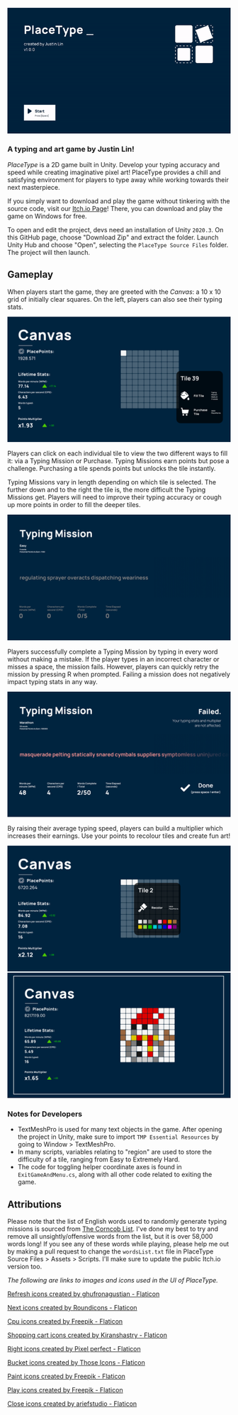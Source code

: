 ![A screenshot showing the main menu of PlaceType](./ReadMeImages/MainMenu.gif "Main Menu of PlaceType")

### A typing and art game by Justin Lin!

*PlaceType* is a 2D game built in Unity. Develop your typing accuracy and speed while creating imaginative pixel art! PlaceType provides a chill and satisfying environment for players to type away while working towards their next masterpiece.

If you simply want to download and play the game without tinkering with the source code, visit our [Itch.io Page](https://justinlin905.itch.io/placetype)! There, you can download and play the game on Windows for free.

To open and edit the project, devs need an installation of Unity `2020.3`. On this GitHub page, choose "Download Zip" and extract the folder. Launch Unity Hub and choose "Open", selecting the `PlaceType Source Files` folder. The project will then launch.

## Gameplay

When players start the game, they are greeted with the *Canvas*: a 10 x 10 grid of initially clear squares. On the left, players can also see their typing stats.

![A screenshot showing the Canvas](./ReadMeImages/Canvas.png "Canvas and Stat Bar")

Players can click on each individual tile to view the two different ways to fill it: via a Typing Mission or Purchase. Typing Missions earn points but pose a challenge. Purchasing a tile spends points but unlocks the tile instantly.

Typing Missions vary in length depending on which tile is selected. The further down and to the right the tile is, the more difficult the Typing Missions get. Players will need to improve their typing accuracy or cough up more points in order to fill the deeper tiles.

![A screenshot showing an example of a Typing Mission](./ReadMeImages/TypingMission.png "An example of a Typing Mission, Easy difficulty")

Players successfully complete a Typing Mission by typing in every word without making a mistake. If the player types in an incorrect character or misses a space, the mission fails. However, players can quickly retry the mission by pressing R when prompted. Failing a mission does not negatively impact typing stats in any way.

![A screenshot showing what happens when a player fails a Typing Mission](./ReadMeImages/TypingMissionFailed.png "Failing a typing mission")

By raising their average typing speed, players can build a multiplier which increases their earnings. Use your points to recolour tiles and create fun art!

![A screenshot showing colour options](./ReadMeImages/Recolor.png "Recoloring")
![An example of a possible pixel art in PlaceType](./ReadMeImages/PixelArt.jpg "A snowman!")


### Notes for Developers

- TextMeshPro is used for many text objects in the game. After opening the project in Unity, make sure to import `TMP Essential Resources` by going to Window > TextMeshPro.
- In many scripts, variables relating to "region" are used to store the difficulty of a tile, ranging from Easy to Extremely Hard.
- The code for toggling helper coordinate axes is found in `ExitGameAndMenu.cs`, along with all other code related to exiting the game.

## Attributions

Please note that the list of English words used to randomly generate typing missions is sourced from [The Corncob List](http://www.mieliestronk.com/wordlist.html). I've done my best to try and remove all unsightly/offensive words from the list, but it is over 58,000 words long! If you see any of these words while playing, please help me out by making a pull request to change the `wordsList.txt` file in PlaceType Source Files > Assets > Scripts. I'll make sure to update the public Itch.io version too.


*The following are links to images and icons used in the UI of PlaceType.*

<a href="https://www.flaticon.com/free-icons/refresh" title="refresh icons">Refresh icons created by ghufronagustian - Flaticon</a>

<a href="https://www.flaticon.com/free-icons/next" title="next icons">Next icons created by Roundicons - Flaticon</a>

<a href="https://www.flaticon.com/free-icons/cpu" title="cpu icons">Cpu icons created by Freepik - Flaticon</a>

<a href="https://www.flaticon.com/free-icons/shopping-cart" title="shopping cart icons">Shopping cart icons created by Kiranshastry - Flaticon</a>

<a href="https://www.flaticon.com/free-icons/right" title="right icons">Right icons created by Pixel perfect - Flaticon</a>

<a href="https://www.flaticon.com/free-icons/bucket" title="bucket icons">Bucket icons created by Those Icons - Flaticon</a>

<a href="https://www.flaticon.com/free-icons/paint" title="paint icons">Paint icons created by Freepik - Flaticon</a>

<a href="https://www.flaticon.com/free-icons/play" title="play icons">Play icons created by Freepik - Flaticon</a>

<a href="https://www.flaticon.com/free-icons/close" title="close icons">Close icons created by ariefstudio - Flaticon</a>
